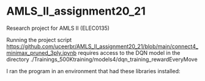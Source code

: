 # AMLS_II_assignment20_21
Research project for AMLS II (ELEC0135)


Running the project script https://github.com/uceerbr/AMLS_II_assignment20_21/blob/main/connect4_minimax_pruned_3ply.ipynb
requires access to the DQN model in the directory ./Trainings_500Ktraining/models4/dqn_training_rewardEveryMove

I ran the program in an environment that had these libraries installed:





